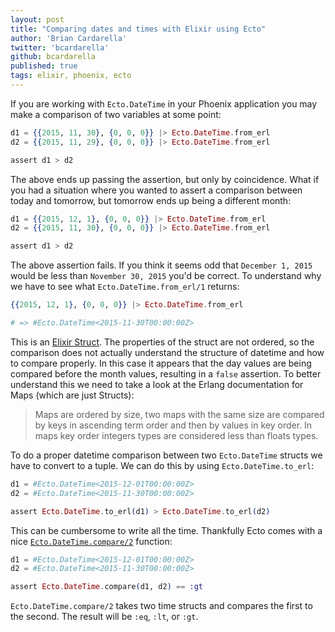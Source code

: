 ```yaml
---
layout: post
title: "Comparing dates and times with Elixir using Ecto"
author: 'Brian Cardarella'
twitter: 'bcardarella'
github: bcardarella
published: true
tags: elixir, phoenix, ecto
---
```


If you are working with `Ecto.DateTime` in your Phoenix
application you may make a comparison of two variables at some point:

```elixir
d1 = {{2015, 11, 30}, {0, 0, 0}} |> Ecto.DateTime.from_erl
d2 = {{2015, 11, 29}, {0, 0, 0}} |> Ecto.DateTime.from_erl

assert d1 > d2
```

The above ends up passing the assertion, but only by coincidence. What
if you had a situation where you wanted to assert a comparison between
today and tomorrow, but tomorrow ends up being a different month:

```elixir
d1 = {{2015, 12, 1}, {0, 0, 0}} |> Ecto.DateTime.from_erl
d2 = {{2015, 11, 30}, {0, 0, 0}} |> Ecto.DateTime.from_erl

assert d1 > d2
```

The above assertion fails. If you think it seems odd that `December 1, 2015`
would be less than `November 30, 2015` you'd be correct. To understand
why we have to see what `Ecto.DateTime.from_erl/1` returns:

```elixir
{{2015, 12, 1}, {0, 0, 0}} |> Ecto.DateTime.from_erl

# => #Ecto.DateTime<2015-11-30T00:00:00Z>
```

This is an [Elixir Struct][struct]. The properties of the struct are not
ordered, so the comparison does not actually understand the structure of
datetime and how to compare properly. In this case it appears that the
day values are being compared before the month values, resulting in a
`false` assertion. To better understand this we need to take a look at
the Erlang documentation for Maps (which are just Structs):

> Maps are ordered by size, two maps with the same size are compared by
> keys in ascending term order and then by values  in key order. In maps
> key order integers types are considered less than floats types.

To do a proper datetime comparison between two `Ecto.DateTime` structs we have to convert to a
tuple. We can do this by using `Ecto.DateTime.to_erl`:

```elixir
d1 = #Ecto.DateTime<2015-12-01T00:00:00Z>
d2 = #Ecto.DateTime<2015-11-30T00:00:00Z>

assert Ecto.DateTime.to_erl(d1) > Ecto.DateTime.to_erl(d2)
```

This can be cumbersome to write all the time. Thankfully Ecto comes with
a nice [`Ecto.DateTime.compare/2`][compare] function:

```elixir
d1 = #Ecto.DateTime<2015-12-01T00:00:00Z>
d2 = #Ecto.DateTime<2015-11-30T00:00:00Z>

assert Ecto.DateTime.compare(d1, d2) == :gt
```

`Ecto.DateTime.compare/2` takes two time structs and compares the first
to the second. The result will be `:eq`, `:lt`, or `:gt`.

[struct]: http://elixir-lang.org/getting-started/structs.html
[compare]: http://hexdocs.pm/ecto/Ecto.DateTime.html#compare/2

